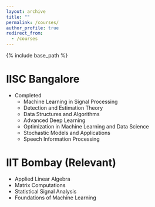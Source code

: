 ```yaml
---
layout: archive
title: ""
permalink: /courses/
author_profile: true
redirect_from:
  - /courses
---
```


{% include base_path %}

IISC Bangalore
======
  
* Completed
  - Machine Learning in Signal Processing
  - Detection and Estimation Theory
  - Data Structures and Algorithms
  - Advanced Deep Learning
  - Optimization in Machine Learning and Data Science
  - Stochastic Models and Applications
  - Speech Information Processing

IIT Bombay (Relevant)
======
- Applied Linear Algebra
- Matrix Computations
- Statistical Signal Analysis
- Foundations of Machine Learning
